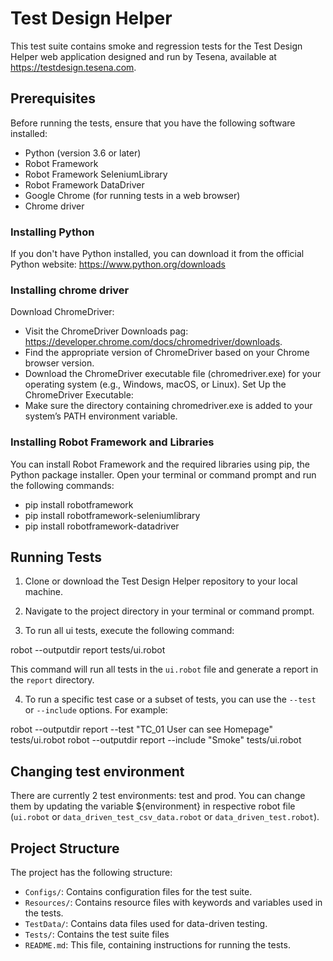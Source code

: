 # Test Design Helper

This test suite contains smoke and regression tests for the Test Design Helper web application designed and run by Tesena, available at https://testdesign.tesena.com.

## Prerequisites

Before running the tests, ensure that you have the following software installed:

- Python (version 3.6 or later)
- Robot Framework
- Robot Framework SeleniumLibrary
- Robot Framework DataDriver
- Google Chrome (for running tests in a web browser)
- Chrome driver

### Installing Python

If you don't have Python installed, you can download it from the official Python website: https://www.python.org/downloads

### Installing chrome driver

Download ChromeDriver:
- Visit the ChromeDriver Downloads pag: https://developer.chrome.com/docs/chromedriver/downloads.
- Find the appropriate version of ChromeDriver based on your Chrome browser version.
- Download the ChromeDriver executable file (chromedriver.exe) for your operating system (e.g., Windows, macOS, or Linux).
Set Up the ChromeDriver Executable:
- Make sure the directory containing chromedriver.exe is added to your system’s PATH environment variable.

### Installing Robot Framework and Libraries

You can install Robot Framework and the required libraries using pip, the Python package installer. Open your terminal or command prompt and run the following commands:

- pip install robotframework 
- pip install robotframework-seleniumlibrary 
- pip install robotframework-datadriver

## Running Tests

1. Clone or download the Test Design Helper repository to your local machine.

2. Navigate to the project directory in your terminal or command prompt.

3. To run all ui tests, execute the following command:

robot --outputdir report tests/ui.robot

This command will run all tests in the `ui.robot` file and generate a report in the `report` directory.

4. To run a specific test case or a subset of tests, you can use the `--test` or `--include` options. For example:

robot --outputdir report --test "TC_01 User can see Homepage" tests/ui.robot 
robot --outputdir report --include "Smoke" tests/ui.robot

## Changing test environment

There are currently 2 test environments: test and prod. You can change them by updating the variable ${environment} in respective robot file (`ui.robot` or `data_driven_test_csv_data.robot` or `data_driven_test.robot`).


## Project Structure

The project has the following structure:
- `Configs/`: Contains configuration files for the test suite.
- `Resources/`: Contains resource files with keywords and variables used in the tests.
- `TestData/`: Contains data files used for data-driven testing.
- `Tests/`: Contains the test suite files 
- `README.md`: This file, containing instructions for running the tests.
